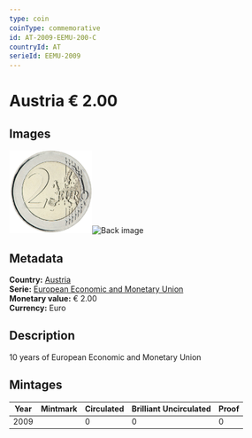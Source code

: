 ```yaml
---
type: coin
coinType: commemorative
id: AT-2009-EEMU-200-C
countryId: AT
serieId: EEMU-2009
---
```


# Austria € 2.00

## Images

<img src="../../Images/common-2007-200.png" height="150" alt="Front image"><img src="Images/AT-2009-200-000.png" height="150" alt="Back image">

## Metadata

**Country:** [Austria](../../Countries/Austria/index.md)\
**Serie:** [European Economic and Monetary Union](index.md)\
**Monetary value:** € 2.00\
**Currency:** Euro

## Description
10 years of European Economic and Monetary Union

## Mintages

| Year | Mintmark | Circulated | Brilliant Uncirculated | Proof |
| ---- | -------- | ---------- | ---------------------- | ----- |
| 2009 |  | 0| 0 | 0 |
